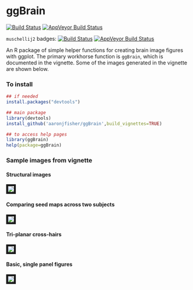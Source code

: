 ggBrain
========
[![Build Status](https://travis-ci.org/aaronjfisher/ggBrain.png?branch=master)](https://travis-ci.org/aaronjfisher/ggBrain)
  [![AppVeyor Build Status](https://ci.appveyor.com/api/projects/status/github/aaronjfisher/ggBrain?branch=master&svg=true)](https://ci.appveyor.com/project/aaronjfisher/ggBrain)
  
`muschellij2` badges:
[![Build Status](https://travis-ci.org/muschellij2/ggBrain.png?branch=master)](https://travis-ci.org/muschellij2/ggBrain)
  [![AppVeyor Build Status](https://ci.appveyor.com/api/projects/status/github/muschellij2/ggBrain?branch=master&svg=true)](https://ci.appveyor.com/project/muschellij2/ggBrain)
  
An R package of simple helper functions for creating brain image figures with ggplot. The primary workhorse function is `ggBrain`, which is documented in the vignette. Some of the images generated in the vignette are shown below.


### To install
```r
## if needed
install.packages("devtools")

## main package
library(devtools)
install_github('aaronjfisher/ggBrain',build_vignettes=TRUE)

## to access help pages
library(ggBrain)
help(package=ggBrain)
``` 


### Sample images from vignette

#### Structural images
<img src="vignettes/figure/line-key-str.png" border="5" />

#### Comparing seed maps across two subjects
<img src="vignettes/figure/2brain_compare.png" border="5" />

#### Tri-planar cross-hairs
<img src="vignettes/figure/tri-panel2.png" border="5" />

#### Basic, single panel figures
<img src="vignettes/figure/single-plots-abs-val.png" border="5" />




<br/><br/>
